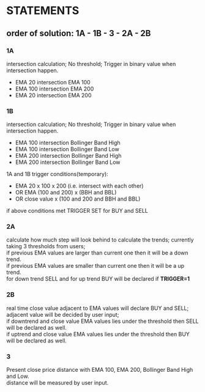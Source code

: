# STATEMENTS

## order of solution: 1A - 1B - 3 - 2A - 2B

### 1A
intersection calculation; No threshold; Trigger in binary value when intersection happen.
- EMA 20 intersection EMA 100
- EMA 100 intersection EMA 200
- EMA 20 intersection EMA 200


### 1B
intersection calculation; No threshold; Trigger in binary value when intersection happen.
- EMA 100 intersection Bollinger Band High
- EMA 100 intersection Bollinger Band Low
- EMA 200 intersection Bollinger Band High
- EMA 200 intersection Bollinger Band Low

1A and 1B trigger conditions(temporary):
- EMA 20 x 100 x 200 (i.e. intersect with each other)
- OR EMA (100 and 200) x (BBH and BBL) 
- OR close value x (100 and 200 and BBH and BBL) 

if above conditions met TRIGGER SET for BUY and SELL


### 2A
calculate how much step will look behind to calculate the trends; currently taking 3 thresholds from users; <br>
if previous EMA values are larger than current one then it will be a down trend. <br>
if previous EMA values are smaller than current one then it will be a up trend. <br>
for down trend SELL and for up trend BUY will be declared if **TRIGGER=1** 

### 2B
real time close value adjacent to EMA values will declare BUY and SELL;
adjacent value will be decided by user input; <br>
if downtrend and close value EMA values lies under the threshold then SELL will be declared as well. <br>
if uptrend and close value EMA values lies under the threshold then BUY will be declared as well.

### 3
Present close price distance with EMA 100, EMA 200, Bollinger Band High and Low. <br>
distance will be measured by user input.

